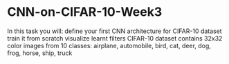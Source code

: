 # CNN-on-CIFAR-10-Week3
In this task you will:      define your first CNN architecture for CIFAR-10 dataset     train it from scratch     visualize learnt filters  CIFAR-10 dataset contains 32x32 color images from 10 classes: airplane, automobile, bird, cat, deer, dog, frog, horse, ship, truck
